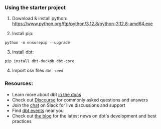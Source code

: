 ### Using the starter project

1. Download & install python: https://www.python.org/ftp/python/3.12.8/python-3.12.8-amd64.exe

2. Install pip:

``python -m ensurepip --upgrade``

3. Install dbt:

``pip install dbt-duckdb dbt-core``

4. Import csv files
 ``dbt seed``

### Resources:
- Learn more about dbt [in the docs](https://docs.getdbt.com/docs/introduction)
- Check out [Discourse](https://discourse.getdbt.com/) for commonly asked questions and answers
- Join the [chat](https://community.getdbt.com/) on Slack for live discussions and support
- Find [dbt events](https://events.getdbt.com) near you
- Check out [the blog](https://blog.getdbt.com/) for the latest news on dbt's development and best practices

